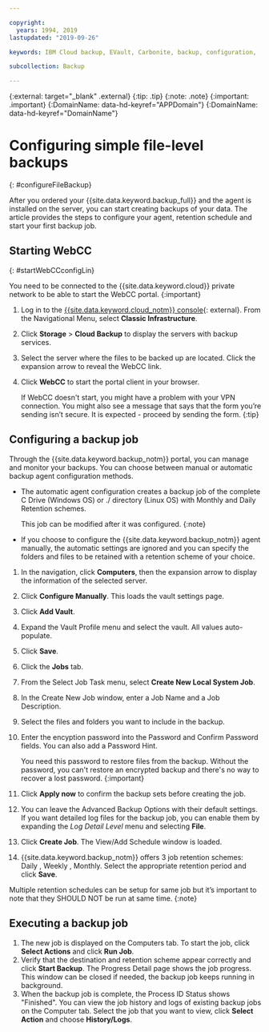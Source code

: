 ```yaml
---

copyright:
  years: 1994, 2019
lastupdated: "2019-09-26"

keywords: IBM Cloud backup, EVault, Carbonite, backup, configuration,

subcollection: Backup

---
```

{:external: target="_blank" .external}
{:tip: .tip}
{:note: .note}
{:important: .important}
{:DomainName: data-hd-keyref="APPDomain"}
{:DomainName: data-hd-keyref="DomainName"}

# Configuring simple file-level backups
{: #configureFileBackup}

After you ordered your {{site.data.keyword.backup_full}} and the agent is installed on the server, you can start creating backups of your data. The article provides the steps to configure your agent, retention schedule and start your first backup job.

## Starting WebCC
{: #startWebCCconfigLin}

You need to be connected to the {{site.data.keyword.cloud}} private network to be able to start the WebCC portal.
{:important}

1. Log in to the [{{site.data.keyword.cloud_notm}} console](https://{DomainName}){: external}. From the Navigational Menu, select **Classic Infrastructure**.
2. Click **Storage** > **Cloud Backup** to display the servers with backup services.
3. Select the server where the files to be backed up are located. Click the expansion arrow to reveal the WebCC link.
4. Click **WebCC** to start the portal client in your browser.

   If WebCC doesn't start, you might have a problem with your VPN connection. You might also see a message that says that the form you’re sending isn’t secure. It is expected - proceed by sending the form.
   {:tip}

## Configuring a backup job

Through the {{site.data.keyword.backup_notm}} portal, you can manage and monitor your backups. You can choose between manual or automatic backup agent configuration methods.

  - The automatic agent configuration creates a backup job of the complete C Drive (Windows OS) or ./ <root> directory (Linux OS) with Monthly and Daily Retention schemes.

    This job can be modified after it was configured.
    {:note}

  - If you choose to configure the {{site.data.keyword.backup_notm}} agent manually, the automatic settings are ignored and you can specify the folders and files to be retained with a retention scheme of your choice.

1. In the navigation, click **Computers**, then the expansion arrow to display the information of the selected server.
2. Click **Configure Manually**. This loads the vault settings page.
3. Click **Add Vault**.
4. Expand the Vault Profile menu and select the vault. All values auto-populate.
5. Click **Save**.
6. Click the **Jobs** tab.
7. From the Select Job Task menu, select **Create New Local System Job**.
8. In the Create New Job window, enter a Job Name and a Job Description.
9. Select the files and folders you want to include in the backup.
10. Enter the encyption password into the Password and Confirm Password fields. You can also add a Password Hint.

    You need this password to restore files from the backup. Without the password, you can't restore an encrypted backup and there's no way to recover a lost password.
    {:important}
11. Click **Apply now** to confirm the backup sets before creating the job.
12. You can leave the Advanced Backup Options with their default settings. If you want detailed log files for the backup job, you can enable them by expanding the *Log Detail Level* menu and selecting **File**.
13. Click **Create Job**. The View/Add Schedule window is loaded.
14. {{site.data.keyword.backup_notm}} offers 3 job retention schemes: Daily , Weekly , Monthly. Select the appropriate retention period and click **Save**.

   Multiple retention schedules can be setup for same job but it’s important to note that they SHOULD NOT be run at same time.
   {:note}

## Executing a backup job

1. The new job is displayed on the Computers tab. To start the job, click **Select Actions** and click **Run Job**.
2. Verify that the destination and retention scheme appear correctly and click **Start Backup**. The Progress Detail page shows the job progress. This window can be closed if needed, the backup job keeps running in background.
3. When the backup job is complete, the Process ID Status shows "Finished". You can view the job history and logs of existing backup jobs on the Computer tab. Select the job that you want to view, click **Select Action** and choose **History/Logs**.
